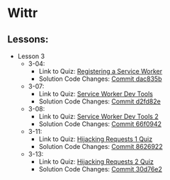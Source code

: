 # Wittr

## Lessons:

  * Lesson 3
    - 3-04: 
      * Link to Quiz: [Registering a Service Worker](https://classroom.udacity.com/courses/ud899-gwg/lessons/6381510081/concepts/63885494270923)
      * Solution Code Changes: [Commit dac835b](https://github.com/othomas1984/wittr/commit/dac835b1f15f6af0b62c10b5ff340afa9a9cbed4)
    - 3-07: 
      * Link to Quiz: [Service Worker Dev Tools](https://classroom.udacity.com/courses/ud899-gwg/lessons/6381510081/concepts/63885494320923)
      * Solution Code Changes: [Commit d2fd82e](https://github.com/othomas1984/wittr/commit/d2fd82e2c81fdc56bf16d27def8fe55088e54388)
    - 3-08: 
      * Link to Quiz: [Service Worker Dev Tools 2](https://classroom.udacity.com/courses/ud899-gwg/lessons/6381510081/concepts/63885494340923)
      * Solution Code Changes: [Commit 66f0942](https://github.com/othomas1984/wittr/commit/66f0942c03ea95d46f69bb03f2be21fab4fa878b)
    - 3-11: 
      * Link to Quiz: [Hijacking Requests 1 Quiz](https://classroom.udacity.com/courses/ud899-gwg/lessons/6381510081/concepts/63885494380923)
      * Solution Code Changes: [Commit 8626922](https://github.com/othomas1984/wittr/commit/86269223a23586b386f46037f873fe31bb5a98a6)
    - 3-13: 
      * Link to Quiz: [Hijacking Requests 2 Quiz](https://classroom.udacity.com/courses/ud899-gwg/lessons/6381510081/concepts/63885494420923)
      * Solution Code Changes: [Commit 30d76e2](https://github.com/othomas1984/wittr/commit/30d76e2ce679f4e2ebb85f0a52e4d2891ee75799)
